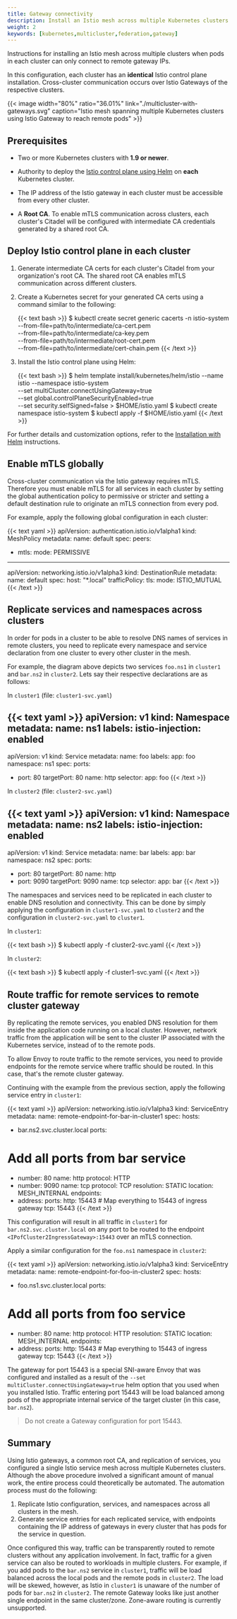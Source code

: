 ```yaml
---
title: Gateway connectivity
description: Install an Istio mesh across multiple Kubernetes clusters using Istio Gateway to reach remote pods.
weight: 2
keywords: [kubernetes,multicluster,federation,gateway]
---
```


Instructions for installing an Istio mesh across multiple clusters when pods
in each cluster can only connect to remote gateway IPs.

In this configuration, each cluster has an **identical** Istio control plane
installation. Cross-cluster communication occurs over Istio Gateways
of the respective clusters.

{{< image width="80%" ratio="36.01%"
    link="./multicluster-with-gateways.svg"
    caption="Istio mesh spanning multiple Kubernetes clusters using Istio Gateway to reach remote pods"
    >}}

## Prerequisites

* Two or more Kubernetes clusters with **1.9 or newer**.

* Authority to deploy the [Istio control plane using Helm](/docs/setup/kubernetes/helm-install/)
on **each** Kubernetes cluster.

* The IP address of the Istio gateway in each cluster must be accessible
  from every other cluster.

* A **Root CA**. To enable mTLS communication across clusters, each cluster's
  Citadel will be configured with intermediate CA credentials generated
  by a shared root CA.

## Deploy Istio control plane in each cluster

1. Generate intermediate CA certs for each cluster's Citadel from your
organization's root CA. The shared root CA enables mTLS communication
across different clusters.

1. Create a Kubernetes secret for your generated CA certs using a command similar
   to the following:

    {{< text bash >}}
    $ kubectl create secret generic cacerts -n istio-system \
        --from-file=path/to/intermediate/ca-cert.pem \
        --from-file=path/to/intermediate/ca-key.pem \
        --from-file=path/to/intermediate/root-cert.pem \
        --from-file=path/to/intermediate/cert-chain.pem
    {{< /text >}}

1. Install the Istio control plane using Helm:

    {{< text bash >}}
    $ helm template install/kubernetes/helm/istio --name istio --namespace istio-system \
        --set multiCluster.connectUsingGateway=true \
        --set global.controlPlaneSecurityEnabled=true \
        --set security.selfSigned=false > $HOME/istio.yaml
    $ kubectl create namespace istio-system
    $ kubectl apply -f $HOME/istio.yaml
    {{< /text >}}

For further details and customization options, refer to the [Installation
with Helm](/docs/setup/kubernetes/helm-install/) instructions.

## Enable mTLS globally

Cross-cluster communication via the Istio gateway requires mTLS.
Therefore you must enable mTLS for all services in each cluster by
setting the global authentication policy to permissive or stricter
and setting a default destination rule to originate an mTLS connection
from every pod.

For example, apply the following global configuration in each cluster:

{{< text yaml >}}
apiVersion: authentication.istio.io/v1alpha1
kind: MeshPolicy
metadata:
  name: default
spec:
  peers:
  - mtls:
      mode: PERMISSIVE
---
apiVersion: networking.istio.io/v1alpha3
kind: DestinationRule
metadata:
  name: default
spec:
  host: "*.local"
  trafficPolicy:
    tls:
      mode: ISTIO_MUTUAL
{{< /text >}}

## Replicate services and namespaces across clusters

In order for pods in a cluster to be able to resolve DNS names of services
in remote clusters, you need to replicate every namespace and service
declaration from one cluster to every other cluster in the mesh.

For example, the diagram above depicts two services `foo.ns1` in
`cluster1` and `bar.ns2` in `cluster2`. Lets say their respective
declarations are as follows:

In `cluster1` (file: `cluster1-svc.yaml`)

{{< text yaml >}}
apiVersion: v1
kind: Namespace
metadata:
  name: ns1
  labels:
    istio-injection: enabled
---
apiVersion: v1
kind: Service
metadata:
  name: foo
  labels:
    app: foo
  namespace: ns1
spec:
  ports:
  - port: 80
    targetPort: 80
    name: http
  selector:
    app: foo
{{< /text >}}

In `cluster2` (file: `cluster2-svc.yaml`)

{{< text yaml >}}
apiVersion: v1
kind: Namespace
metadata:
  name: ns2
  labels:
    istio-injection: enabled
---
apiVersion: v1
kind: Service
metadata:
  name: bar
  labels:
    app: bar
  namespace: ns2
spec:
  ports:
  - port: 80
    targetPort: 80
    name: http
  - port: 9090
    targetPort: 9090
    name: tcp
  selector:
    app: bar
{{< /text >}}

The namespaces and services need to be replicated in each cluster
to enable DNS resolution and connectivity. This can be done by simply applying
the configuration in `cluster1-svc.yaml` to `cluster2` and the configuration in
`cluster2-svc.yaml` to `cluster1`.

In `cluster1`:

{{< text bash >}}
$ kubectl apply -f cluster2-svc.yaml
{{< /text >}}

In `cluster2`:

{{< text bash >}}
$ kubectl apply -f cluster1-svc.yaml
{{< /text >}}

## Route traffic for remote services to remote cluster gateway

By replicating the remote services, you enabled DNS resolution for
them inside the application code running on a local cluster. However, network traffic
from the application will be sent to the cluster IP associated with the
Kubernetes service, instead of to the remote pods.

To allow Envoy to route traffic to the remote services, you need to provide endpoints
for the remote service where traffic should be routed. In this case, that's
the remote cluster gateway.

Continuing with the example from the previous section,
apply the following service entry in `cluster1`:

{{< text yaml >}}
apiVersion: networking.istio.io/v1alpha3
kind: ServiceEntry
metadata:
  name: remote-endpoint-for-bar-in-cluster1
spec:
  hosts:
  - bar.ns2.svc.cluster.local
  ports:
  # Add all ports from bar service
  - number: 80
    name: http
    protocol: HTTP
  - number: 9090
    name: tcp
    protocol: TCP
  resolution: STATIC
  location: MESH_INTERNAL
  endpoints:
  - address: <IPofCluster2IngressGateway>
    ports:
      http: 15443 # Map everything to 15443 of ingress gateway
      tcp: 15443
{{< /text >}}

This configuration will result in all traffic in `cluster1` for
`bar.ns2.svc.cluster.local` on any port to be routed to the endpoint
`<IPofCluster2IngressGateway>:15443` over an mTLS connection.

Apply a similar configuration for the `foo.ns1` namespace in `cluster2`:

{{< text yaml >}}
apiVersion: networking.istio.io/v1alpha3
kind: ServiceEntry
metadata:
  name: remote-endpoint-for-foo-in-cluster2
spec:
  hosts:
  - foo.ns1.svc.cluster.local
  ports:
  # Add all ports from foo service
  - number: 80
    name: http
    protocol: HTTP
  resolution: STATIC
  location: MESH_INTERNAL
  endpoints:
  - address: <IPofCluster1IngressGateway>
    ports:
      http: 15443 # Map everything to 15443 of ingress gateway
      tcp: 15443
{{< /text >}}

The gateway for port 15443 is a special SNI-aware Envoy that was
configured and installed as a result of the `--set multiCluster.connectUsingGateway=true`
helm option that you used when you installed Istio. Traffic entering port 15443 will
be load balanced among pods of the appropriate internal service of the target cluster (in this
case, `bar.ns2`).

> Do not create a Gateway configuration for port 15443.

## Summary

Using Istio gateways, a common root CA, and replication of services, you configured
a single Istio service mesh across multiple Kubernetes clusters.
Although the above procedure involved a significant amount of manual work,
the entire process could theoretically be automated. The automation process
must do the following:

1. Replicate Istio configuration, services, and namespaces across all clusters in the mesh.
1. Generate service entries for each replicated service, with endpoints containing the IP address
   of gateways in every cluster that has pods for the service in question.

Once configured this way, traffic can be transparently routed to remote clusters
without any application involvement. In fact, traffic for a given service can also
be routed to workloads in multiple clusters. For example, if you add pods to the
`bar.ns2` service in `cluster1`, traffic will be load
balanced across the local pods and the remote pods in `cluster2`.
The load will be skewed, however, as Istio in `cluster1` is unaware of the number
of pods for `bar.ns2` in `cluster2`. The remote Gateway looks like just another
single endpoint in the same cluster/zone. Zone-aware routing is currently unsupported.

